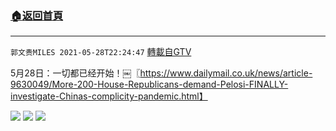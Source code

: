 ﻿###  [:house:返回首頁](https://github.com/ourhimalayas/txt)
---

`郭文贵MILES 2021-05-28T22:24:47` [轉載自GTV](https://gtv.org/web/#/UserInfo/5e596957357cc612d35a8044)

5月28日：一切都已经开始！￼〖https://www.dailymail.co.uk/news/article-9630049/More-200-House-Republicans-demand-Pelosi-FINALLY-investigate-Chinas-complicity-pandemic.html】

![](https://filegroup.gtv.org/cdn-cgi/image/width=600/https://filegroup.gtv.org/group8/web/20210528/22/24/0/296e25820768e5a726b0e3e9bce4614f.jpg)
![](https://filegroup.gtv.org/cdn-cgi/image/width=600/https://filegroup.gtv.org/group8/web/20210528/22/24/0/2b864f820d3ea67134ca2e21faf6233f.jpg)
![](https://filegroup.gtv.org/cdn-cgi/image/width=600/https://filegroup.gtv.org/group8/web/20210528/22/24/0/7b44706af252eb04f217c466a6983c70.jpg)
